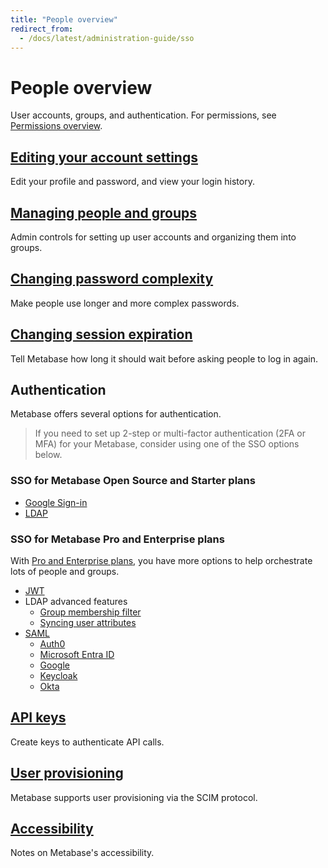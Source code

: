 ```yaml
---
title: "People overview"
redirect_from:
  - /docs/latest/administration-guide/sso
---
```


# People overview

User accounts, groups, and authentication. For permissions, see [Permissions overview](../../permissions/start.md).

## [Editing your account settings](./account-settings.md)

Edit your profile and password, and view your login history.

## [Managing people and groups](./managing.md)

Admin controls for setting up user accounts and organizing them into groups.

## [Changing password complexity](./changing-password-complexity.md)

Make people use longer and more complex passwords.

## [Changing session expiration](./changing-session-expiration.md)

Tell Metabase how long it should wait before asking people to log in again.

## Authentication

Metabase offers several options for authentication.

> If you need to set up 2-step or multi-factor authentication (2FA or MFA) for your Metabase, consider using one of the SSO options below.

### SSO for Metabase Open Source and Starter plans

- [Google Sign-in](./google-sign-in.md)
- [LDAP](./ldap.md)

### SSO for Metabase Pro and Enterprise plans

With [Pro and Enterprise plans](https://www.metabase.com/pricing/), you have more options to help orchestrate lots of people and groups.

- [JWT][jwt]
- LDAP advanced features
  - [Group membership filter](./ldap.md#ldap-group-membership-filter)
  - [Syncing user attributes](./ldap.md#syncing-user-attributes-with-ldap)
- [SAML][saml]
  - [Auth0][saml-auth0]
  - [Microsoft Entra ID][azure-ad]
  - [Google][saml-google]
  - [Keycloak][saml-keycloak]
  - [Okta][saml-okta]

## [API keys](./api-keys.md)

Create keys to authenticate API calls.

## [User provisioning](./user-provisioning.md)

Metabase supports user provisioning via the SCIM protocol.

## [Accessibility](./accessibility.md)

Notes on Metabase's accessibility.

[azure-ad]: ./saml-azure.md
[google-sign-in]: ./google-and-ldap.md#enabling-google-sign-in
[jwt]: ./authenticating-with-jwt.md
[ldap]: ./google-and-ldap.md#enabling-ldap-authentication
[ldap-group-membership-filter]: ./google-and-ldap.md#ldap-group-membership-filter
[ldap-user-attributes]: ./google-and-ldap.md#syncing-user-attributes-with-ldap
[saml-okta]: ./saml-okta.md
[saml]: ./authenticating-with-saml.md
[saml-auth0]: ./saml-auth0.md
[saml-google]: ./saml-google.md
[saml-keycloak]: ./saml-keycloak.md
[sso-def]: https://www.metabase.com/glossary/sso

